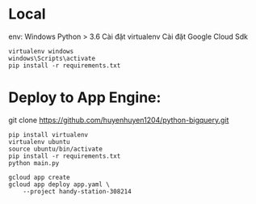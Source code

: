 # Local

env:
Windows
Python > 3.6
Cài đặt virtualenv
Cài đặt Google Cloud Sdk

```
virtualenv windows
windows\Scripts\activate
pip install -r requirements.txt
```

# Deploy to App Engine:

git clone https://github.com/huyenhuyen1204/python-bigquery.git

```
pip install virtualenv
virtualenv ubuntu
source ubuntu/bin/activate
pip install -r requirements.txt
python main.py

gcloud app create
gcloud app deploy app.yaml \
    --project handy-station-308214
```